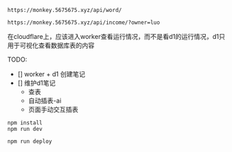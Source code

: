 
`https://monkey.5675675.xyz/api/word/`

`https://monkey.5675675.xyz/api/income/?owner=luo`

在cloudflare上，应该进入worker查看运行情况，而不是看d1的运行情况，d1只用于可视化查看数据库表的内容

TODO:

- [] worker + d1 创建笔记
- [] 维护d1笔记
  - 查表
  - 自动插表-ai
  - 页面手动交互插表

```
npm install
npm run dev
```

```
npm run deploy
```
